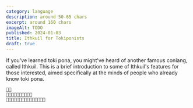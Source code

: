 ```yaml
---
category: language
description: around 50-65 chars
excerpt: around 160 chars
imageAlt: TODO
published: 2024-01-03
title: Ithkuil for Tokiponists
draft: true
---
```


If you've learned toki pona, you might've heard of another famous conlang,
called Ithkuil. This is a brief introduction to some of Ithkuil's features for
those interested, aimed specifically at the minds of people who already know
toki pona.

```sp
󱥬󱤀
󱤴󱤑󱦐󱥖󱦜󱤔󱦜󱥷󱦜󱦑
󱤴󱥷󱥌󱥡󱤉󱥬󱦐󱤌󱦈󱦜󱥷󱦜󱦑󱥩󱥞
```

